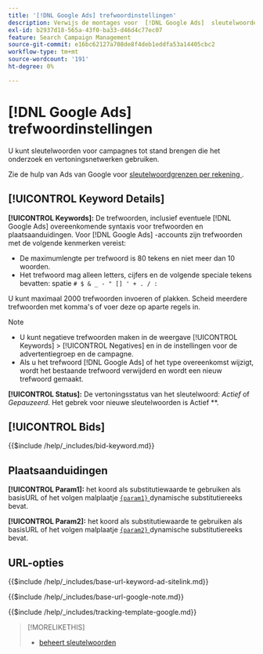 ```yaml
---
title: '[!DNL Google Ads] trefwoordinstellingen'
description: Verwijs de montages voor  [!DNL Google Ads]  sleutelwoorden.
exl-id: b2937d18-565a-43f0-ba33-d46d4c77ec07
feature: Search Campaign Management
source-git-commit: e16bc62127a708de8f4deb1eddfa53a14405cbc2
workflow-type: tm+mt
source-wordcount: '191'
ht-degree: 0%

---
```


# [!DNL Google Ads] trefwoordinstellingen

U kunt sleutelwoorden voor campagnes tot stand brengen die het onderzoek en vertoningsnetwerken gebruiken.

Zie de hulp van Ads van Google voor [ sleutelwoordgrenzen per rekening ](https://support.google.com/google-ads/answer/6372658).

## [!UICONTROL Keyword Details]

**[!UICONTROL Keywords]:** De trefwoorden, inclusief eventuele [!DNL Google Ads] overeenkomende syntaxis voor trefwoorden en plaatsaanduidingen. Voor [!DNL Google Ads] -accounts zijn trefwoorden met de volgende kenmerken vereist:

* De maximumlengte per trefwoord is 80 tekens en niet meer dan 10 woorden.
* Het trefwoord mag alleen letters, cijfers en de volgende speciale tekens bevatten: spatie `# $ & _ - " [] ' + . / :`

U kunt maximaal 2000 trefwoorden invoeren of plakken. Scheid meerdere trefwoorden met komma&#39;s of voer deze op aparte regels in.

>[!NOTE]
>
>* U kunt negatieve trefwoorden maken in de weergave [!UICONTROL Keywords] > [!UICONTROL Negatives] en in de instellingen voor de advertentiegroep en de campagne.
>* Als u het trefwoord [!DNL Google Ads] of het type overeenkomst wijzigt, wordt het bestaande trefwoord verwijderd en wordt een nieuw trefwoord gemaakt.

**[!UICONTROL Status]:** De vertoningsstatus van het sleutelwoord: *Actief* of *Gepauzeerd*. Het gebrek voor nieuwe sleutelwoorden is Actief **.

## [!UICONTROL Bids]

<!-- **[!UICONTROL Bid]:** -->

{{$include /help/_includes/bid-keyword.md}}

## Plaatsaanduidingen

**[!UICONTROL Param1]:** het koord als substitutiewaarde te gebruiken als basisURL of het volgen malplaatje [ `{param1}` ](https://support.google.com/google-ads/answer/6305348) dynamische substitutiereeks bevat.

**[!UICONTROL Param2]:** het koord als substitutiewaarde te gebruiken als basisURL of het volgen malplaatje [ `{param2}` ](https://support.google.com/google-ads/answer/6305348) dynamische substitutiereeks bevat.

## URL-opties

<!-- **[!UICONTROL Base URl]:** -->

{{$include /help/_includes/base-url-keyword-ad-sitelink.md}}

<!-- **[note for Base URL field]:** -->

{{$include /help/_includes/base-url-google-note.md}}

<!-- **[!UICONTROL Tracking Template]:** -->

{{$include /help/_includes/tracking-template-google.md}}

>[!MORELIKETHIS]
>
>* [ beheert sleutelwoorden ](/help/search-social-commerce/campaign-management/campaigns/keyword-manage.md)
